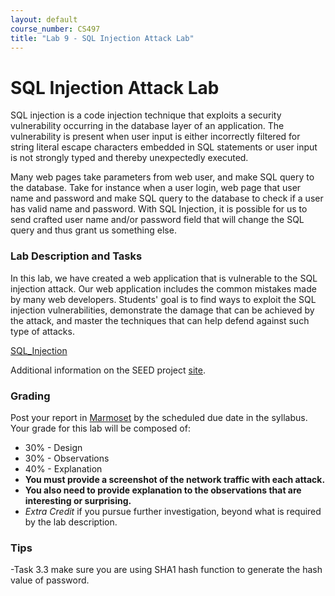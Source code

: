 ```yaml
---
layout: default
course_number: CS497
title: "Lab 9 - SQL Injection Attack Lab"
---
```


# SQL Injection Attack Lab
SQL injection is a code injection technique that exploits a security vulnerability occurring in the database layer of an application. The vulnerability is present when user input is either incorrectly filtered for string literal escape characters embedded in SQL statements or user input is not strongly typed and thereby unexpectedly executed.

Many web pages take parameters from web user, and make SQL query to the database. Take for instance when a user login, web page that user name and password and make SQL query to the database to check if a user has valid name and password. With SQL Injection, it is possible for us to send crafted user name and/or password field that will change the SQL query and thus grant us something else.

### Lab Description and Tasks
In this lab, we have created a web application that is vulnerable to the SQL injection attack. Our web application includes the common mistakes made by many web developers. Students' goal is to find ways to exploit the SQL injection vulnerabilities, demonstrate the damage that can be achieved by the attack, and master the techniques that can help defend against such type of attacks.

[SQL_Injection](Web_SQL_Injection.pdf)

Additional information on the SEED project [site](http://www.cis.syr.edu/~wedu/seed/Labs_16.04/Web/Web_SQL_Injection/). 


### Grading
Post your report in [Marmoset](https://cs.ycp.edu/marmoset/login) by the scheduled due date in the syllabus. Your grade for this lab will be composed of:
- 30% - Design
- 30% - Observations
- 40% - Explanation
- **You must provide a screenshot of the network traffic with each attack.**
- **You also need to provide explanation to the observations that are interesting or surprising.**
- *Extra Credit* if you pursue further investigation, beyond what is required by the lab description.

### Tips
-Task 3.3 make sure you are using SHA1 hash function to generate the hash value of password.
